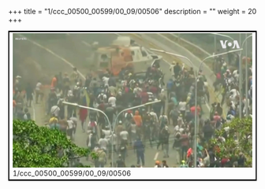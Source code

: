 +++
title = "1/ccc_00500_00599/00_09/00506"
description = ""
weight = 20
+++

<table style="border:2px solid black;max-width:800px;max-height:800px;" 
><tr><td>
<img class="center-fit-jpg"
src="/jpg_/aaa_20190430_NxaOmWaI8sI_00505.jpg">
1/ccc_00500_00599/00_09/00506
</img></td></tr></table>
